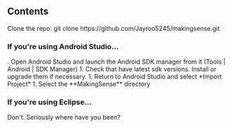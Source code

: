 <h2>Contents</h2>
Clone the repo: git clone https://github.com/Jayroo5245/makingsense.git
<h3>If you're using Android Studio...</h3>
. Open Android Studio and launch the Android SDK manager from it (Tools | Android | SDK Manager)
1. Check that have latest sdk versions. Install or upgrade them if necessary.
1. Return to Android Studio and select *Import Project*
1. Select the **MakingSense** directory

<h3>If you're using Eclipse...</h3>
Don't. Seriously where have you been?


